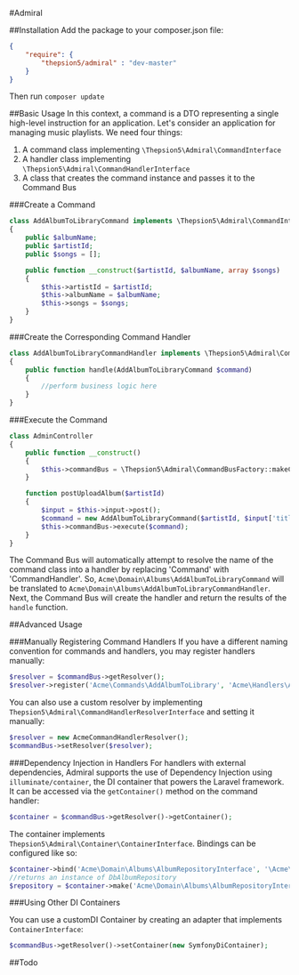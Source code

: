 #Admiral

##Installation
Add the package to your composer.json file:
````json
{
    "require": {
        "thepsion5/admiral" : "dev-master"
    }
}
````
Then run `composer update`

##Basic Usage
In this context, a command is a DTO representing a single high-level instruction
for an application. Let's consider an application for managing music playlists.
We need four things:

1. A command class implementing `\Thepsion5\Admiral\CommandInterface`
2. A handler class implementing `\Thepsion5\Admiral\CommandHandlerInterface`
3. A class that creates the command instance and passes it to the Command Bus

###Create a Command
````php
class AddAlbumToLibraryCommand implements \Thepsion5\Admiral\CommandInterface
{
    public $albumName;
    public $artistId;
    public $songs = [];

    public function __construct($artistId, $albumName, array $songs)
    {
        $this->artistId = $artistId;
        $this->albumName = $albumName;
        $this->songs = $songs;
    }
}
````

###Create the Corresponding Command Handler
````php
class AddAlbumToLibraryCommandHandler implements \Thepsion5\Admiral\CommandHandlerInterface
{
    public function handle(AddAlbumToLibraryCommand $command)
    {
        //perform business logic here
    }
}
````

###Execute the Command
````php
class AdminController
{
    public function __construct()
    {
        $this->commandBus = \Thepsion5\Admiral\CommandBusFactory::makeCommandBus();
    }

    function postUploadAlbum($artistId)
    {
        $input = $this->input->post();
        $command = new AddAlbumToLibraryCommand($artistId, $input['title'], $input['songs']);
        $this->commandBus->execute($command);
    }
}
````

The Command Bus will automatically attempt to resolve the name of the command
class into a handler by replacing 'Command' with 'CommandHandler'. So,
`Acme\Domain\Albums\AddAlbumToLibraryCommand` will be translated to
`Acme\Domain\Albums\AddAlbumToLibraryCommandHandler`. Next, the
Command Bus will create the handler and return the results of
the `handle` function.

##Advanced Usage

###Manually Registering Command Handlers
If you have a different naming convention for commands and handlers, you may
register handlers manually:

````php
$resolver = $commandBus->getResolver();
$resolver->register('Acme\Commands\AddAlbumToLibrary', 'Acme\Handlers\AddAlbumToLibrary');
````

You can also use a custom resolver by implementing
`Thepsion5\Admiral\CommandHandlerResolverInterface` and setting it manually:

````php
$resolver = new AcmeCommandHandlerResolver();
$commandBus->setResolver($resolver);
````

###Dependency Injection in Handlers
For handlers with external dependencies, Admiral supports the use of Dependency
Injection using `illuminate/container`, the DI container that powers the
Laravel framework. It can be accessed via the `getContainer()` method
on the command handler:

````php
$container = $commandBus->getResolver()->getContainer();
````

The container implements `Thepsion5\Admiral\Container\ContainerInterface`.
Bindings can be configured like so:

````php
$container->bind('Acme\Domain\Albums\AlbumRepositoryInterface', '\Acme\Infrastructure\Albums\DbAlbumRepository');
//returns an instance of DbAlbumRepository
$repository = $container->make('Acme\Domain\Albums\AlbumRepositoryInterface');
````

###Using Other DI Containers

You can use a customDI Container by creating an adapter that implements
`ContainerInterface`:
````php
$commandBus->getResolver()->setContainer(new SymfonyDiContainer);
````

##Todo
